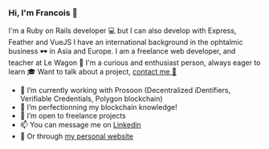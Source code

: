 ### Hi, I'm Francois 👋

I'm a Ruby on Rails developer 💻 but I can also develop with Express, Feather and VueJS
I have an international background in the ophtalmic business 🕶 in Asia and Europe.
I am a freelance web developer, and teacher at Le Wagon 🚃
I'm a curious and enthusiast person, always eager to learn 🎓
Want to talk about a project, [contact me 📧](https://fdlab.me)

- 🔭 I’m currently working with Prosoon (Decentralized iDentifiers, Verifiable Credentials, Polygon blockchain)
- 🌱 I’m perfectionning my blockchain knowledge!
- 👯 I’m open to freelance projects
- 📫 You can message me on [Linkedin](https://www.linkedin.com/in/francois-dumas-lattaque/)
- 📖 Or through [my personal website](https://fdlab.me)
